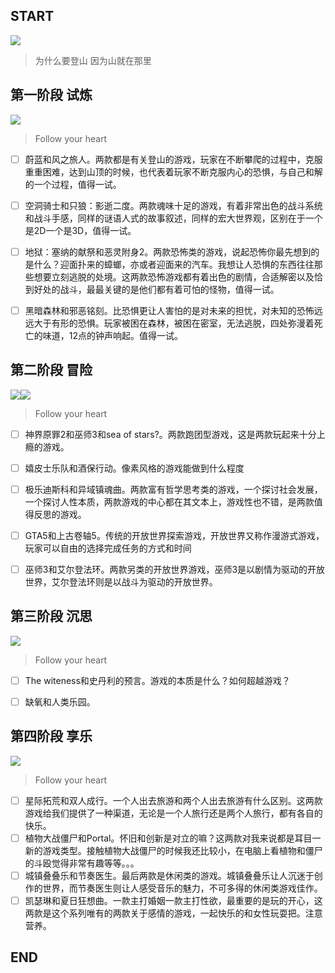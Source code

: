## START

![](https://www.celestegame.com/images/screenshots/p00.png)
>为什么要登山 因为山就在那里


## 第一阶段 试炼
![](https://sekiro.cubejoy.com/file/17.jpg)
>Follow your heart
- [ ] 蔚蓝和风之旅人。两款都是有关登山的游戏，玩家在不断攀爬的过程中，克服重重困难，达到山顶的时候，也代表着玩家不断克服内心的恐惧，与自己和解的一个过程，值得一试。
- [ ] 空洞骑士和只狼：影逝二度。两款魂味十足的游戏，有着非常出色的战斗系统和战斗手感，同样的谜语人式的故事叙述，同样的宏大世界观，区别在于一个是2D一个是3D，值得一试。
- [ ] 地狱：塞纳的献祭和恶灵附身2。两款恐怖类的游戏，说起恐怖你最先想到的是什么？迎面扑来的蟑螂，亦或者迎面来的汽车。我想让人恐惧的东西往往那些想要立刻逃脱的处境。这两款恐怖游戏都有着出色的剧情，合适解密以及恰到好处的战斗，最最关键的是他们都有着可怕的怪物，值得一试。
- [ ] 黑暗森林和邪恶铭刻。比恐惧更让人害怕的是对未来的担忧，对未知的恐怖远远大于有形的恐惧。玩家被困在森林，被困在密室，无法逃脱，四处弥漫着死亡的味道，12点的钟声响起。值得一试。


## 第二阶段 冒险

![](https://h8d9s2y4.stackpathcdn.com/wp-content/uploads/2022/07/traversal-1.png)![](https://h8d9s2y4.stackpathcdn.com/wp-content/uploads/2022/07/world-1.png)
>Follow your heart
- [ ] 神界原罪2和巫师3和sea of stars?。两款跑团型游戏，这是两款玩起来十分上瘾的游戏。
- [ ] 嬉皮士乐队和酒保行动。像素风格的游戏能做到什么程度
- [ ] 极乐迪斯科和异域镇魂曲。两款富有哲学思考类的游戏，一个探讨社会发展，一个探讨人性本质，两款游戏的中心都在其文本上，游戏性也不错，是两款值得反思的游戏。
- [ ] GTA5和上古卷轴5。传统的开放世界探索游戏，开放世界又称作漫游式游戏，玩家可以自由的选择完成任务的方式和时间
- [ ] 巫师3和艾尔登法环。两款另类的开放世界游戏，巫师3是以剧情为驱动的开放世界，艾尔登法环则是以战斗为驱动的开放世界。


## 第三阶段 沉思

![](https://www.ign.com.cn/sm/t/ign_cn/screenshot/default/tou-tu_ue3j.600.jpg)
>Follow your heart
- [ ] The witeness和史丹利的预言。游戏的本质是什么？如何超越游戏？
- [ ] 缺氧和人类乐园。



## 第四阶段 享乐

![](https://asia.sega.com/fullbody/cht/resources/img/top/fv_mv_f4f3c17d3d45dbc8d2d99c463f7454f3.png)
>Follow your heart
- [ ] 星际拓荒和双人成行。一个人出去旅游和两个人出去旅游有什么区别。这两款游戏给我们提供了一种渠道，无论是一个人旅行还是两个人旅行，都有各自的快乐。
- [ ] 植物大战僵尸和Portal。怀旧和创新是对立的嘛？这两款对我来说都是耳目一新的游戏类型。接触植物大战僵尸的时候我还比较小，在电脑上看植物和僵尸的斗殴觉得非常有趣等等。。。
- [ ] 城镇叠叠乐和节奏医生。最后两款是休闲类的游戏。城镇叠叠乐让人沉迷于创作的世界，而节奏医生则让人感受音乐的魅力，不可多得的休闲类游戏佳作。
- [ ] 凯瑟琳和夏日狂想曲。一款主打婚姻一款主打性欲，最重要的是玩的开心，这两款是这个系列唯有的两款关于感情的游戏，一起快乐的和女性玩耍把。注意营养。

## END
